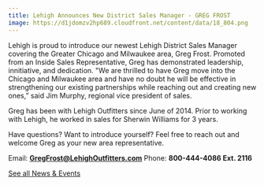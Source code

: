 ```yaml
---
title: Lehigh Announces New District Sales Manager - GREG FROST
image: https://d1jdomzv2hp689.cloudfront.net/content/data/18_804.png
---
```

Lehigh is proud to introduce our newest Lehigh District Sales Manager covering the Greater Chicago and Milwaukee area, Greg Frost. Promoted from an Inside Sales Representative, Greg has demonstrated leadership, innitiative, and dedication. "We are thrilled to have Greg move into the Chicago and Milwaukee area and have no doubt he will be effective in strengthening our existing partnerships while reaching out and creating new ones,” said Jim Murphy, regional vice president of sales.

Greg has been with Lehigh Outfitters since June of 2014. Prior to working with Lehigh, he worked in sales for Sherwin Williams for 3 years.

Have questions? Want to introduce yourself? Feel free to reach out and welcome Greg as your new area representative.

Email: **GregFrost@LehighOutfitters.com**
Phone: **800-444-4086 Ext. 2116**

<a href="http://www.customfit.me/newsandevents/">See all News & Events</a>
